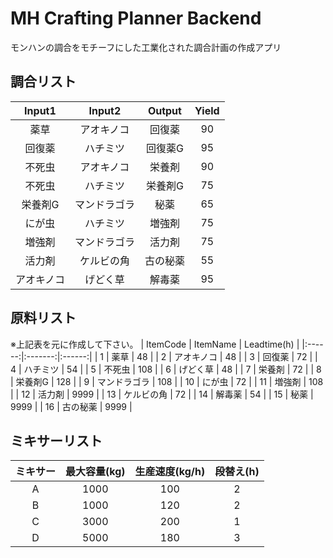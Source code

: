 # MH Crafting Planner Backend

モンハンの調合をモチーフにした工業化された調合計画の作成アプリ


## 調合リスト

| Input1 |  Input2 | Output | Yield |
|:------:|:-------:|:------:|:-----:|
| 薬草 | アオキノコ | 回復薬 | 90  |
| 回復薬 | ハチミツ | 回復薬G | 95  |
| 不死虫 | アオキノコ | 栄養剤 | 90  |
| 不死虫 | ハチミツ | 栄養剤G | 75  |
| 栄養剤G | マンドラゴラ | 秘薬 | 65  |
| にが虫 | ハチミツ | 増強剤 | 75  |
| 増強剤 | マンドラゴラ | 活力剤 | 75  |
| 活力剤 | ケルビの角 | 古の秘薬 | 55  |
| アオキノコ | げどく草 | 解毒薬 | 95  |


## 原料リスト
※上記表を元に作成して下さい。
| ItemCode |  ItemName | Leadtime(h) |
|:------:|:-------:|:------:|
| 1 | 薬草 | 48  |
| 2 | アオキノコ | 48  |
| 3 | 回復薬 | 72  |
| 4 | ハチミツ | 54  |
| 5 | 不死虫 | 108  |
| 6 | げどく草 | 48  |
| 7 | 栄養剤 | 72  |
| 8 | 栄養剤G | 128  |
| 9 | マンドラゴラ | 108  |
| 10 | にが虫 | 72  |
| 11 | 増強剤 | 108  |
| 12 | 活力剤 | 9999   |
| 13 | ケルビの角 | 72  |
| 14 | 解毒薬 | 54  |
| 15 | 秘薬  | 9999  |
| 16 | 古の秘薬 | 9999 |


## ミキサーリスト

| ミキサー |  最大容量(kg) | 生産速度(kg/h) |  段替え(h)  |
|:------:|:-------:|:------:|:------:|
| A | 1000 | 100 |  2  |
| B | 1000 | 120 |  2  |
| C | 3000 | 200 |  1  |
| D | 5000 | 180 |  3  |

